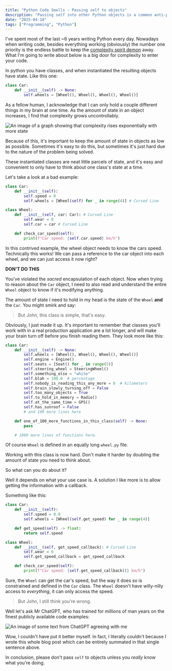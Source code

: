 ```yaml
---
title: "Python Code Smells - Passing self to objects"
description: "Passing self into other Python objects is a common anti-pattern that dramatically increases complexity."
date: "2025-04-18"
tags: ["Programming", "Python"]
---
```


I've spent most of the last ~6 years writing Python every day. Nowadays when writing code, besides everything working (obviously) the number one priority is the endless battle to keep the [complexity spirit demon](https://grugbrain.dev/) away. What I'm going to write about below is a big door for complexity to enter your code.

In python you have classes, and when instantiated the resulting objects have state. Like this one:

```python
class Car:
    def __init__(self) -> None:
        self.wheels = [Wheel(), Wheel(), Wheel(), Wheel()]
```

As a fellow human, I acknowledge that I can only hold a couple different things in my brain at one time. As the amount of state in an object increases, I find that complexity grows uncontrollably.

![An image of a graph showing that complexity rises exponentially with more state](/images/blog/python-code-smells-passing-self/plot.png)

Because of this, it's important to keep the amount of state in objects as low as possible. Sometimes it's easy to do this, but sometimes it's just hard due to the nature of the problem being solved.

These instantiated classes are neat little parcels of state, and it's easy and convenient to only have to think about one class's state at a time.

Let's take a look at a bad example:

```python
class Car:
    def __init__(self):
        self.speed = 0
        self.wheels = [Wheel(self) for _ in range(4)] # Cursed Line

class Wheel:
    def __init__(self, car: Car): # Cursed Line
        self.wear = 0
        self.car = car # Cursed Line

    def check_car_speed(self):
        print(f"Car speed: {self.car.speed} km/h")
```

In this contrived example, the wheel object needs to know the cars speed. Technically this works! We can pass a reference to the car object into each wheel, and we can just access it now right?

**DON'T DO THIS**

You've violated the _sacred_ encapsulation of each object. Now when trying to reason about the `Car` object, I need to also read and understand the entire `Wheel` object to know if it's modifying anything.

The amount of state I need to hold in my head is the state of the `Wheel` **and** the `Car`. You might smirk and say:

> But John, this class is simple, that's easy.

Obviously, I just made it up. It's important to remember that classes you'll work with in a real production application are a lot longer, and will make your brain turn off before you finish reading them. They look more like this:

```python
class Car:
    def __init__(self) -> None:
        self.wheels = [Wheel(), Wheel(), Wheel(), Wheel()]
        self.engine = Engine()
        self.seats = [Seat() for _ in range(5)]
        self.steering_wheel = SteeringWheel()
        self.something_else = "white"
        self.blah = 100.0  # percentage
        self.nobody_is_reading_this_any_more = 0  # kilometers
        self.brain_slowly_turning_off = False
        self.too_many_objects = True
        self.to_hold_in_memory = Radio()
        self.at_the_same_time = GPS()
        self.has_sunroof = False
        # and 100 more lines here

    def one_of_100_more_functions_in_this_class(self) -> None:
        pass

    # 1000 more lines of functions here.
```

Of course `Wheel` is defined in an equally long `wheel.py` file.

Working with this class is now hard. Don't make it harder by doubling the amount of state you need to think about.

So what can you do about it?

Well it depends on what your use case is. A solution I like more is to allow getting the information with a callback.

Something like this:

```python
class Car:
    def __init__(self):
        self.speed = 0.0
        self.wheels = [Wheel(self.get_speed) for _ in range(4)]

    def get_speed(self) -> float:
        return self.speed

class Wheel:
    def __init__(self, get_speed_callback): # Cursed Line
        self.wear = 0
        self.get_speed_callback = get_speed_callback

    def check_car_speed(self):
        print(f"Car speed: {self.get_speed_callback()} km/h")
```

Sure, the `Wheel` can get the car's speed, but the way it does so is constrained and defined in the `Car` class. The `Wheel` doesn't have willy-nilly access to _everything_, it can only access the speed.

> But John, I still think you're wrong.

Well let's ask Mr ChatGPT, who has trained for millions of man years on the finest publicly available code examples:

![An image of some text from ChatGPT agreeing with me](/images/blog/python-code-smells-passing-self/chatgpt.jpg)

Wow, I couldn't have put it better myself. In fact, I literally couldn't because I wrote this whole blog post which can be entirely summated in that single sentence above.

In conclusion, please don't pass `self` to objects unless you _really_ know what you're doing.
